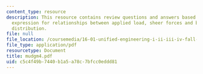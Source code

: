 ```yaml
---
content_type: resource
description: This resource contains review questions and answers based on general
  expression for relationships between applied load, sheer forces and bending moment
  distribution.
file: null
file_location: /coursemedia/16-01-unified-engineering-i-ii-iii-iv-fall-2005-spring-2006/c5c4f49b7440b1a5a78c7bfcc0eddd81_mudgm4.pdf
file_type: application/pdf
resourcetype: Document
title: mudgm4.pdf
uid: c5c4f49b-7440-b1a5-a78c-7bfcc0eddd81
---
```

